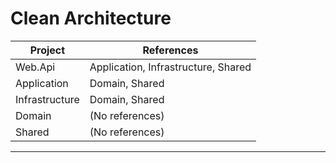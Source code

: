 ﻿# Clean Architecture
| Project | References |
| ------- | ------------------------------- |
|Web.Api|Application, Infrastructure, Shared|
|Application|Domain, Shared|
|Infrastructure|Domain, Shared|
|Domain|(No references)|
|Shared|(No references)|

-------------------------------------------------
